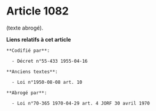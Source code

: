 # Article 1082

(texte abrogé).

**Liens relatifs à cet article**

	**Codifié par**:

	  - Décret n°55-433 1955-04-16

	**Anciens textes**:

	  - Loi n°1950-08-08 art. 10

	**Abrogé par**:

	  - Loi n°70-365 1970-04-29 art. 4 JORF 30 avril 1970
